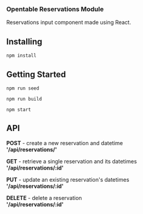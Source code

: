 ### Opentable Reservations Module

Reservations input component made using React.

## Installing
```
npm install
```

## Getting Started
```
npm run seed
```
```
npm run build
```
```
npm start
```
## API
**POST** - create a new reservation and datetime\
**'/api/reservations/'**

**GET** - retrieve a single reservation and its datetimes\
**'/api/reservations/:id'**

**PUT** - update an existing reservation's datetimes\
**'/api/reservations/:id'**

**DELETE** - delete a reservation\
**'/api/reservations/:id'**




